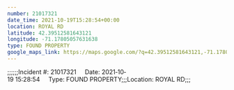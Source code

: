 ```yaml
---
number: 21017321
date_time: 2021-10-19T15:28:54+00:00
location: ROYAL RD
latitude: 42.39512581643121
longitude: -71.17805057631638
type: FOUND PROPERTY
google_maps_link: https://maps.google.com/?q=42.39512581643121,-71.17805057631638
---
```


;;;;;;Incident #: 21017321     Date: 2021‐10‐19 15:28:54     Type: FOUND PROPERTY;;;Location: ROYAL RD;;;
